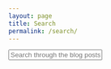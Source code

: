 ```yaml
---
layout: page
title: Search
permalink: /search/
---
```


<div id="search-container">
 <input type="text" id="search-input" placeholder="Search through the blog posts...">
 <ul id="results-container"></ul>
</div>

<script src="{{ site.baseurl }}/assets/simple-jekyll-search.min.js" type="text/javascript"></script>

<script>
 SimpleJekyllSearch({
 searchInput: document.getElementById('search-input'),
 resultsContainer: document.getElementById('results-container'),
 searchResultTemplate: '<div style="text-align: left !important;"><a href="{url}"><h3 style="text-align:left !important;">{title}</h3></a></div>',
 json: '{{ site.baseurl }}/search.json'
 });
</script>
